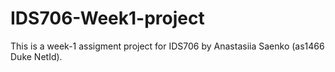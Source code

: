 # IDS706-Week1-project

This is a week-1 assigment project for IDS706 by Anastasiia Saenko (as1466 Duke NetId).